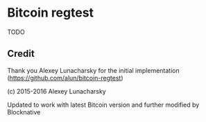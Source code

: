 # Bitcoin regtest

TODO

## Credit

Thank you Alexey Lunacharsky for the initial implementation (https://github.com/alun/bitcoin-regtest)

(c) 2015-2016 Alexey Lunacharsky

Updated to work with latest Bitcoin version and further modified by Blocknative
